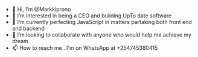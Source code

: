 - 👋 Hi, I’m @Markkiprono
- 👀 I’m interested in being a CEO and building UpTo date software 
- 🌱 I’m currently perfecting JavaScript in matters partaking both front end and backend 
- 💞️ I’m looking to collaborate with anyone who would help me achieve my dream
- 📫 How to reach me . I'm on WhatsApp at +254745380415

<!---
Markkiprono/Markkiprono is a ✨ special ✨ repository because its `README.md` (this file) appears on your GitHub profile.
You can click the Preview link to take a look at your changes.
--->
